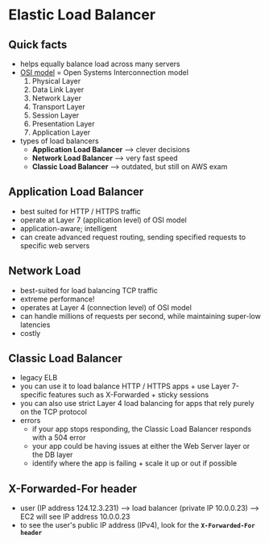 # Elastic Load Balancer

## Quick facts
- helps equally balance load across many servers
- [OSI model](https://en.wikipedia.org/wiki/OSI_model) = Open Systems Interconnection model
  1. Physical Layer
  2. Data Link Layer
  3. Network Layer
  4. Transport Layer
  5. Session Layer
  6. Presentation Layer
  7. Application Layer
- types of load balancers
  * __Application Load Balancer__ ⟶ clever decisions
  * __Network Load Balancer__ ⟶ very fast speed
  * __Classic Load Balancer__ ⟶ outdated, but still on AWS exam

## Application Load Balancer
- best suited for HTTP / HTTPS traffic
- operate at Layer 7 (application level) of OSI model
- application-aware; intelligent
- can create advanced request routing, sending specified requests to specific web servers

## Network Load 
- best-suited for load balancing TCP traffic
- extreme performance!
- operates at Layer 4 (connection level) of OSI model
- can handle millions of requests per second, while maintaining super-low latencies
- costly

## Classic Load Balancer
- legacy ELB
- you can use it to load balance HTTP / HTTPS apps + use Layer 7-specific features such as X-Forwarded + sticky sessions
- you can also use strict Layer 4 load balancing for apps that rely purely on the TCP protocol
- errors
  * if your app stops responding, the Classic Load Balancer responds with a 504 error
  * your app could be having issues at either the Web Server layer or the DB layer
  * identify where the app is failing + scale it up or out if possible

## X-Forwarded-For header
- user (IP address 124.12.3.231) ⟶ load balancer (private IP 10.0.0.23) ⟶ EC2 will see IP address 10.0.0.23
- to see the user's public IP address (IPv4), look for the __`X-Forwarded-For header`__

